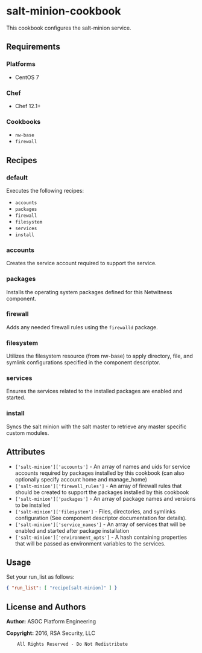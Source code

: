 # salt-minion-cookbook

This cookbook configures the salt-minion service.

## Requirements

### Platforms

* CentOS 7

### Chef

* Chef 12.1+

### Cookbooks

* `nw-base`
* `firewall`

## Recipes

### default

Executes the following recipes:
* `accounts`
* `packages`
* `firewall`
* `filesystem`
* `services`
* `install`

### accounts

Creates the service account required to support the service.

### packages

Installs the operating system packages defined for this Netwitness component.

### firewall

Adds any needed firewall rules using the `firewalld` package.

### filesystem

Utilizes the filesystem resource (from nw-base) to apply directory, file,
and symlink configurations specified in the component descriptor.

### services

Ensures the services related to the installed packages are enabled and
started.

### install

Syncs the salt minion with the salt master to retrieve any master specific
custom modules.

## Attributes

* `['salt-minion']['accounts']` - An array of names and uids for
  service accounts required by packages installed by this cookbook
  (can also optionally specify account home and manage_home)
* `['salt-minion']['firewall_rules']` - An array of firewall rules
  that should be created to support the packages installed by this cookbook
* `['salt-minion']['packages']` - An array of package names and
  versions to be installed
* `['salt-minion']['filesystem']` - Files, directories, and symlinks
  configuration (See component descriptor documentation for details).
* `['salt-minion']['service_names']` - An array of services that
  will be enabled and started after package installation
* `['salt-minion']['environment_opts']` - A hash containing properties 
  that will be passed as environment variables to the services.

## Usage

Set your run\_list as follows:

```json
{ "run_list": [ "recipe[salt-minion]" ] }
```

## License and Authors

**Author:** ASOC Platform Engineering

**Copyright:** 2016, RSA Security, LLC

```text
    All Rights Reserved - Do Not Redistribute
```
